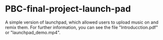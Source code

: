 # PBC-final-project-launch-pad
A simple version of launchpad, which allowed users to upload music on and remix them. 
For further information, you can see the file "Introducction.pdf" or "launchpad_demo.mp4".
